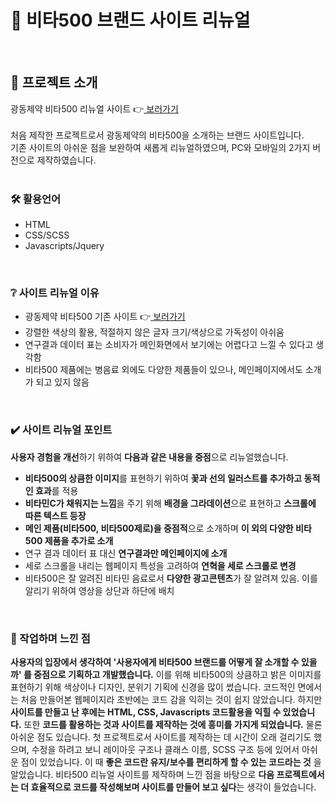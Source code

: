 # 🍊 비타500 브랜드 사이트 리뉴얼
<br>

## 🙌 프로젝트 소개
광동제약 비타500 리뉴얼 사이트 👉[  보러가기 ](https://hyeeons.github.io/vita500/) <br><br>
처음 제작한 프로젝트로서 광동제약의 비타500을 소개하는 브랜드 사이트입니다. <br>
기존 사이트의 아쉬운 점을 보완하여 새롭게 리뉴얼하였으며, PC와 모바일의 2가지 버전으로 제작하였습니다.
<br><br>

### 🛠 활용언어
- HTML
- CSS/SCSS
- Javascripts/Jquery
<br>

### ❔ 사이트 리뉴얼 이유
- 광동제약 비타500 기존 사이트 👉[  보러가기 ](https://www.ekdp.com/brand/view.do?brandID=vita500) <br>
- 강렬한 색상의 활용, 적절하지 않은 글자 크기/색상으로 가독성이 아쉬움
- 연구결과 데이터 표는 소비자가 메인화면에서 보기에는 어렵다고 느낄 수 있다고 생각함
- 비타500 제품에는 병음료 외에도 다양한 제품들이 있으나, 메인페이지에서도 소개가 되고 있지 않음
<br>

### ✔️ 사이트 리뉴얼 포인트
**사용자 경험을 개선**하기 위하여 **다음과 같은 내용을 중점**으로 리뉴얼했습니다.
- **비타500의 상큼한 이미지**를 표현하기 위하여 **꽃과 선의 일러스트를 추가하고 동적인 효과**를 적용
- **비타민C가 채워지는 느낌**을 주기 위해 **배경을 그라데이션**으로 표현하고 **스크롤에 따른 텍스트 등장**
- **메인 제품(비타500, 비타500제로)을 중점적**으로 소개하며 **이 외의 다양한 비타500 제품을 추가로 소개**
- 연구 결과 데이터 표 대신 **연구결과만 메인페이지에 소개**
- 세로 스크롤을 내리는 웹페이지 특성을 고려하여 **연혁을 세로 스크롤로 변경**
- 비타500은 잘 알려진 비타민 음료로서 **다양한 광고콘텐츠**가 잘 알려져 있음. 이를 알리기 위하여 영상을 상단과 하단에 배치
<br>

### 👩 작업하며 느낀 점

**사용자의 입장에서 생각하여 '사용자에게 비타500 브랜드를 어떻게 잘 소개할 수 있을까' 를 중점으로 기획하고 개발했습니다.** 이를 위해 비타500의 상큼하고 밝은 이미지를 표현하기 위해 색상이나 디자인, 분위기 기획에 신경을 많이 썼습니다. 코드적인 면에서는 처음 만들어본 웹페이지라 초반에는 코드 감을 익히는 것이 쉽지 않았습니다. 하지만 **사이트를 만들고 난 후에는 HTML, CSS, Javascripts 코드활용을 익힐 수 있었습니다.** 또한 **코드를 활용하는 것과 사이트를 제작하는 것에 흥미를 가지게 되었습니다.** 물론 아쉬운 점도 있습니다. 첫 프로젝트로서 사이트를 제작하는 데 시간이 오래 걸리기도 했으며, 수정을 하려고 보니 레이아웃 구조나 클래스 이름, SCSS 구조 등에 있어서 아쉬운 점이 있었습니다. 이 때 **좋은 코드란 유지/보수를 편리하게 할 수 있는 코드라는 것** 을 알았습니다. 비타500 리뉴얼 사이트를 제작하며 느낀 점을 바탕으로 **다음 프로젝트에서는 더 효율적으로 코드를 작성해보며 사이트를 만들어 보고 싶다**는 생각이 들었습니다.
<br>

